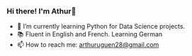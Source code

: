 ### Hi there! I'm Athur👋

- 🌱 I’m currently learning Python for Data Science projects.
- 📚 Fluent in English and French. Learning German
- 📫 How to reach me: arthuruguen28@gmail.com

